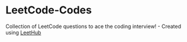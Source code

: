 # LeetCode-Codes
Collection of LeetCode questions to ace the coding interview! - Created using [LeetHub](https://github.com/QasimWani/LeetHub)
